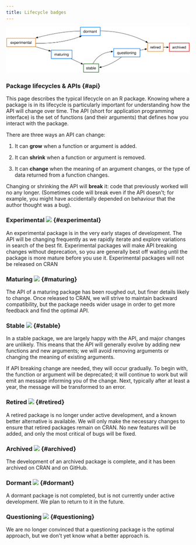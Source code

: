```yaml
---
title: Lifecycle badges
---
```


![](images/lifecycle.svg)
### Package lifecycles & APIs {#api}

This page describes the typical lifecycle on an R package. Knowing where a
package is in its lifecycle is particularly important for understanding how the API
will change over time. The API (short for application programming interface) is
the set of functions (and their arguments) that defines how you interact with
the package.

There are three ways an API can change:

 1. It can __grow__ when a function or argument is added. 

 2. It can __shrink__ when a function or argument is removed. 

 3. It can __change__ when the meaning of an argument changes, or the type of 
 data returned from a function changes.

Changing or shrinking the API will __break__ it: code that previously worked
will no any longer. (Sometimes code will break even if the API doesn't; for
example, you might have accidentally depended on behaviour that the author
thought was a bug).


### Experimental ![](https://img.shields.io/badge/lifecycle-experimental-orange.svg) {#experimental}

An experimental package is in the very early stages of development. The API will be changing frequently as we rapidly iterate and explore variations in search of the best fit. Experimental packages will make API breaking changes without deprecation, so you are generally best off waiting until the package is more mature before you use it. Experimental packages will not be released on CRAN

### Maturing ![](https://img.shields.io/badge/lifecycle-maturing-blue.svg) {#maturing}

The API of a maturing package has been roughed out, but finer details likely to change. Once released to CRAN, we will strive to maintain backward compatibility, but the package needs wider usage in order to get more feedback and find the optimal API.

### Stable ![](https://img.shields.io/badge/lifecycle-stable-brightgreen.svg) {#stable}

In a stable package, we are largely happy with the API, and major changes are unlikely. This means that the API will generally evolve by adding new functions and new arguments; we will avoid removing arguments or changing the meaning of existing arguments.

If API breaking change are needed, they will occur gradually. To begin with, the function or argument will be deprecated; it will continue to work but will emit an message informing you of the change. Next, typically after at least a year, the message will be transformed to an error.

### Retired ![](https://img.shields.io/badge/lifecycle-retired-orange.svg) {#retired}

A retired package is no longer under active development, and a known better alternative is available. We will only make the necessary changes to ensure that retired packages remain on CRAN. No new features will be added, and only the most critical of bugs will be fixed.

### Archived ![](https://img.shields.io/badge/lifecycle-archived-red.svg) {#archived}

The development of an archived package is complete, and it has been archived on CRAN and on GitHub.

### Dormant ![](https://img.shields.io/badge/lifecycle-dormant-blue.svg) {#dormant}

A dormant package is not completed, but is not currently under active development. We plan to return to it in the future.

### Questioning ![](https://img.shields.io/badge/lifecycle-questioning-blue.svg) {#questioning}

We are no longer convinced that a questioning package is the optimal approach, but we don't yet know what a better approach is.
